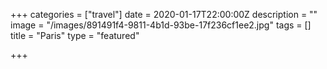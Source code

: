 +++
categories = ["travel"]
date = 2020-01-17T22:00:00Z
description = ""
image = "/images/891491f4-9811-4b1d-93be-17f236cf1ee2.jpg"
tags = []
title = "Paris"
type = "featured"

+++
